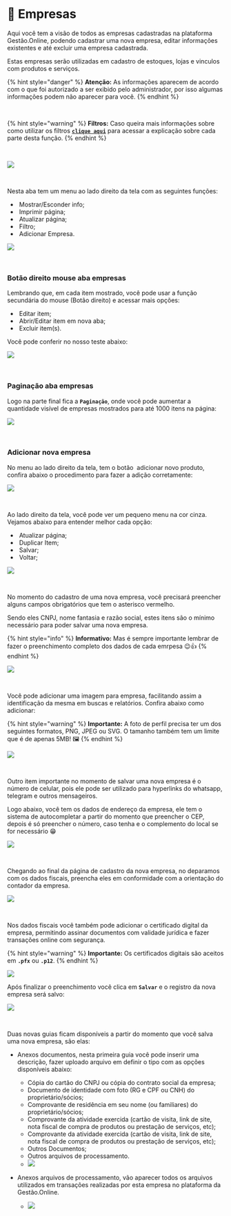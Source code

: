 # 🏨 Empresas

Aqui você tem a visão de todos as empresas cadastradas na plataforma Gestão.Online, podendo cadastrar uma nova empresa, editar informações existentes e até excluir uma empresa cadastrada.

Estas empresas serão utilizadas em cadastro de estoques, lojas e vinculos com produtos e serviços.

{% hint style="danger" %}
**Atenção:** As informações aparecem de acordo com o que foi autorizado a ser exibido pelo administrador, por isso algumas informações podem não aparecer para você.
{% endhint %}

<br>

{% hint style="warning" %}
**Filtros:** Caso queira mais informações sobre como utilizar os filtros [**`clique aqui`**](/erp-v2/primeiro_acesso/filtros.md) para acessar a explicação sobre cada parte desta função.
{% endhint %}

<br>

![](/erp-v2/assets/modulos/parametrizacao/aba_empresas.gif)

<br>

Nesta aba tem um menu ao lado direito da tela com as seguintes funções:

- <img src="/erp-v2/assets/icon_exibir.png" alt="" data-size="line"> Mostrar/Esconder info;
- <img src="/erp-v2/assets/icon_imprimir.png" alt="" data-size="line"> Imprimir página;
- <img src="/erp-v2/assets/icon_atualizar.png" alt="" data-size="line"> Atualizar página;
- <img src="/erp-v2/assets/icon_filtro.png" alt="" data-size="line"> Filtro;
- <img src="/erp-v2/assets/icon_add.png" alt="" data-size="line"> Adicionar Empresa.

![](/erp-v2/assets/modulos/parametrizacao/aba_empresas_menu.png)

<br>

### Botão direito mouse aba empresas

Lembrando que, em cada item mostrado, você pode usar a função secundária do mouse (Botão direito) e acessar mais opções:

- <img src="/erp-v2/assets/modulos/icon_editar_item_mouse.png" alt="" data-size="line"> Editar item;
- <img src="/erp-v2/assets/modulos/icon_abrir_editar_item_nova_aba_mouse.png" alt="" data-size="line"> Abrir/Editar item em nova aba;
- <img src="/erp-v2/assets/modulos/icon_excluir_item_mouse.png" alt="" data-size="line"> Excluir item(s).

Você pode conferir no nosso teste abaixo:

![](/erp-v2/assets/modulos/parametrizacao/aba_empresas_btn_mouse.gif)

<br>

### Paginação aba empresas

Logo na parte final fica a **`Paginação`**, onde você pode aumentar a quantidade visível de empresas mostrados para até 1000 itens na página:

![](/erp-v2/assets/modulos/parametrizacao/aba_empresas_paginacao.png)

<br>

### Adicionar nova empresa

No menu ao lado direito da tela, tem o botão <img src="/erp-v2/assets/icon_add.png" alt="" data-size="line"> adicionar novo produto, confira abaixo o procedimento para fazer a adição corretamente:

![](/erp-v2/assets/modulos/parametrizacao/aba_empresas_add.png)

<br>

Ao lado direito da tela, você pode ver um pequeno menu na cor cinza. Vejamos abaixo para entender melhor cada opção:

- <img src="/erp-v2/assets/icon_atualizar.png" alt="" data-size="line"> Atualizar página;
- <img src="/erp-v2/assets/icon_duplicar.png" alt="" data-size="line"> Duplicar Item;
- <img src="/erp-v2/assets/icon_salvar.png" alt="" data-size="line"> Salvar;
- <img src="/erp-v2/assets/icon_voltar.png" alt="" data-size="line"> Voltar;

![](/erp-v2/assets/modulos/parametrizacao/aba_empresas_add_menu.png)

<br>

No momento do cadastro de uma nova empresa, você precisará preencher alguns campos obrigatórios que tem o asterisco vermelho. 

Sendo eles CNPJ, nome fantasia e razão social, estes itens são o mínimo necessário para poder salvar uma nova empresa.

{% hint style="info" %}
**Informativo:** Mas é sempre importante lembrar de fazer o preenchimento completo dos dados de cada emrpesa 😉👍
{% endhint %}

![](/erp-v2/assets/modulos/parametrizacao/aba_empresas_add_empresa.png)

<br>

Você pode adicionar uma imagem para empresa, facilitando assim a identificação da mesma em buscas e relatórios. Confira abaixo como adicionar:

{% hint style="warning" %}
**Importante:** A foto de perfil precisa ter um dos seguintes formatos, PNG, JPEG ou SVG. O tamanho também tem um limite que é de apenas 5MB! 🖼️
{% endhint %}

![](/erp-v2/assets/modulos/parametrizacao/aba_empresas_add_imagem.gif)

<br>

Outro item importante no momento de salvar uma nova empresa é o número de celular, pois ele pode ser utilizado para hyperlinks do whatsapp, telegram e outros mensageiros.

Logo abaixo, você tem os dados de endereço da empresa, ele tem o sistema de autocompletar a partir do momento que preencher o CEP, depois é só preencher o número, caso tenha e o complemento do local se for necessário 😁

![](/erp-v2/assets/modulos/parametrizacao/aba_empresas_add_endereco.gif)

<br>

Chegando ao final da página de cadastro da nova empresa, no deparamos com os dados fiscais, preencha eles em conformidade com a orientação do contador da empresa.

![](/erp-v2/assets/modulos/parametrizacao/aba_empresas_add_fiscais.png)

<br>

Nos dados fiscais você também pode adicionar o certificado digital da empresa, permitindo assinar documentos com validade jurídica e fazer transações online com segurança.

{% hint style="warning" %}
**Importante:** Os certificados digitais são aceitos em **`.pfx`** ou **`.p12`**.
{% endhint %}

![](/erp-v2/assets/modulos/parametrizacao/aba_empresas_add_certificado.png)

Após finalizar o preenchimento você clica em **`Salvar`** e o registro da nova empresa será salvo:

![](/erp-v2/assets/modulos/parametrizacao/aba_empresas_add_salvar.gif)

<br>

Duas novas guias ficam disponíveis a partir do momento que você salva uma nova empresa, são elas:

- Anexos documentos, nesta primeira guia você pode inserir uma descrição, fazer uploado arquivo em definir o tipo com as opções disponíveis abaixo:
    - Cópia do cartão do CNPJ ou cópia do contrato social da empresa;
    - Documento de identidade com foto (RG e CPF ou CNH) do proprietário/sócios;
    - Comprovante de residência em seu nome (ou familiares) do proprietário/sócios;
    - Comprovante da atividade exercida (cartão de visita, link de site, nota fiscal de compra de produtos ou prestação de serviços, etc);
    - Comprovante da atividade exercida (cartão de visita, link de site, nota fiscal de compra de produtos ou prestação de serviços, etc);
    - Outros Documentos;
    - Outros arquivos de processamento.
    - ![](/erp-v2/assets/modulos/parametrizacao/aba_empresas_add_guia_anexo.png)

- Anexos arquivos de processamento, vão aparecer todos os arquivos utilizados em transações realizadas por esta empresa no plataforma da Gestão.Online.
    - ![](/erp-v2/assets/modulos/parametrizacao/aba_empresas_add_guia_arquivos.png)